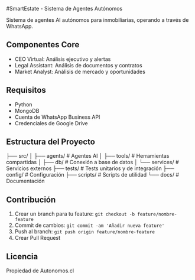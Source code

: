 #SmartEstate - Sistema de Agentes Autónomos

Sistema de agentes AI autónomos para inmobiliarias, operando a través de WhatsApp.

## Componentes Core

- CEO Virtual: Análisis ejecutivo y alertas
- Legal Assistant: Análisis de documentos y contratos
- Market Analyst: Análisis de mercado y oportunidades

## Requisitos

- Python 
- MongoDB
- Cuenta de WhatsApp Business API
- Credenciales de Google Drive


## Estructura del Proyecto
├── src/
│ ├── agents/ # Agentes AI
│ ├── tools/ # Herramientas compartidas
│ ├── db/ # Conexión a base de datos
│ └── services/ # Servicios externos
├── tests/ # Tests unitarios y de integración
├── config/ # Configuración
├── scripts/ # Scripts de utilidad
└── docs/ # Documentación



## Contribución

1. Crear un branch para tu feature: `git checkout -b feature/nombre-feature`
2. Commit de cambios: `git commit -am 'Añadir nueva feature'`
3. Push al branch: `git push origin feature/nombre-feature`
4. Crear Pull Request

## Licencia

Propiedad de Autonomos.cl
